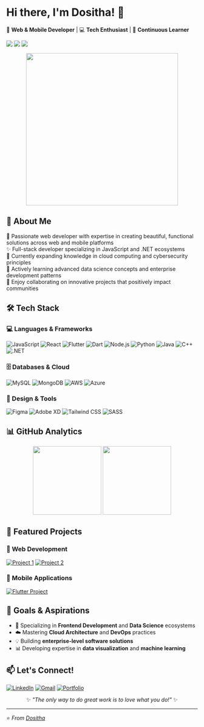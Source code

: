 # Hi there, I'm Dositha! 👋

🌸 **Web & Mobile Developer** | 💻 **Tech Enthusiast** | 🦋 **Continuous Learner**

![](https://img.shields.io/badge/Passion-Coding-pink) ![](https://img.shields.io/badge/Style-Creative-purple) ![](https://img.shields.io/badge/Mindset-Growth-orange)

<div align="center">
  <img src="https://media.giphy.com/media/L1R1tvI9svkIWwpVYr/giphy.gif" width="400">
</div>

## 🌸 About Me

💖 Passionate web developer with expertise in creating beautiful, functional solutions across web and mobile platforms  
✨ Full-stack developer specializing in JavaScript and .NET ecosystems  
🎯 Currently expanding knowledge in cloud computing and cybersecurity principles  
🌱 Actively learning advanced data science concepts and enterprise development patterns  
💞️ Enjoy collaborating on innovative projects that positively impact communities

## 🛠 Tech Stack

### 💻 Languages & Frameworks
![JavaScript](https://img.shields.io/badge/JavaScript-F7DF1E?style=for-the-badge&logo=javascript&logoColor=black)
![React](https://img.shields.io/badge/React-20232A?style=for-the-badge&logo=react&logoColor=61DAFB)
![Flutter](https://img.shields.io/badge/Flutter-02569B?style=for-the-badge&logo=flutter&logoColor=white)
![Dart](https://img.shields.io/badge/Dart-0175C2?style=for-the-badge&logo=dart&logoColor=white)
![Node.js](https://img.shields.io/badge/Node.js-339933?style=for-the-badge&logo=nodedotjs&logoColor=white)
![Python](https://img.shields.io/badge/Python-3776AB?style=for-the-badge&logo=python&logoColor=white)
![Java](https://img.shields.io/badge/Java-ED8B00?style=for-the-badge&logo=openjdk&logoColor=white)
![C++](https://img.shields.io/badge/C++-00599C?style=for-the-badge&logo=c%2B%2B&logoColor=white)
![.NET](https://img.shields.io/badge/.NET-512BD4?style=for-the-badge&logo=dotnet&logoColor=white)

### 🗄️ Databases & Cloud
![MySQL](https://img.shields.io/badge/MySQL-4479A1?style=for-the-badge&logo=mysql&logoColor=white)
![MongoDB](https://img.shields.io/badge/MongoDB-47A248?style=for-the-badge&logo=mongodb&logoColor=white)
![AWS](https://img.shields.io/badge/AWS-232F3E?style=for-the-badge&logo=amazonaws&logoColor=white)
![Azure](https://img.shields.io/badge/Azure-0078D4?style=for-the-badge&logo=microsoftazure&logoColor=white)

### 🎨 Design & Tools
![Figma](https://img.shields.io/badge/Figma-F24E1E?style=for-the-badge&logo=figma&logoColor=white)
![Adobe XD](https://img.shields.io/badge/Adobe_XD-FF61F6?style=for-the-badge&logo=adobexd&logoColor=white)
![Tailwind CSS](https://img.shields.io/badge/Tailwind_CSS-38B2AC?style=for-the-badge&logo=tailwind-css&logoColor=white)
![SASS](https://img.shields.io/badge/SASS-CC6699?style=for-the-badge&logo=sass&logoColor=white)

## 📊 GitHub Analytics

<div align="center">
  <img height="180em" src="https://github-readme-stats.vercel.app/api?username=dositha&show_icons=true&theme=radical&hide_border=true" />
  <img height="180em" src="https://github-readme-stats.vercel.app/api/top-langs/?username=dositha&layout=compact&theme=radical&hide_border=true" />
</div>

## 🌟 Featured Projects

### 🚀 Web Development
[![Project 1](https://github-readme-stats.vercel.app/api/pin/?username=dositha&repo=project-name&theme=radical)](https://github.com/dositha/project-name)
[![Project 2](https://github-readme-stats.vercel.app/api/pin/?username=dositha&repo=project-name&theme=radical)](https://github.com/dositha/project-name)

### 📱 Mobile Applications
[![Flutter Project](https://github-readme-stats.vercel.app/api/pin/?username=dositha&repo=flutter-project&theme=radical)](https://github.com/dositha/flutter-project)

## 🌟 Goals & Aspirations
- 🚀 Specializing in **Frontend Development** and **Data Science** ecosystems
- ☁️ Mastering **Cloud Architecture** and **DevOps** practices
- 💡 Building **enterprise-level software solutions**
- 📊 Developing expertise in **data visualization** and **machine learning**

## 📫 Let's Connect!

[![LinkedIn](https://img.shields.io/badge/LinkedIn-0A66C2?style=for-the-badge&logo=linkedin&logoColor=white)](https://linkedin.com/in/yourprofile)
[![Gmail](https://img.shields.io/badge/Gmail-EA4335?style=for-the-badge&logo=gmail&logoColor=white)](mailto:igirimpuhwedosta@gmail.com)
[![Portfolio](https://img.shields.io/badge/Portfolio-4285F4?style=for-the-badge&logo=google-chrome&logoColor=white)](https://yourportfolio.com)

<div align="center">
  
✨ *"The only way to do great work is to love what you do!"* ✨

</div>

---

⭐️ *From [Dositha](https://github.com/dositha)*
